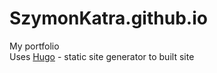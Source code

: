# SzymonKatra.github.io
My portfolio  
Uses [Hugo](gohugo.io) - static site generator to built site
